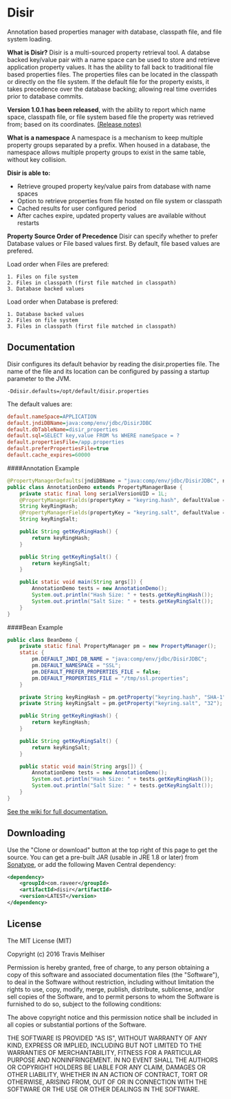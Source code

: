 # Disir

Annotation based properties manager with database, classpath file, and file system loading.

**What is Disir?** Disir is a multi-sourced property retrieval tool.  A databse backed key/value pair with a name space can be used to store and retrieve application property values.  It has the ability to fall back to traditional file based properties files.  The properties files can be located in the classpath or directly on the file system.  If the default file for the property exists, it takes precedence over the database backing; allowing real time overrides prior to database commits.

**Version 1.0.1 has been released**, with the ability to report which name space, classpath file, or file system based file the property was retrieved from; based on its coordinates. [(Release notes)](https://github.com/tmelhiser/disir/releases/tag/disir-1.0.1)

**What is a namespace** A namespace is a mechanism to keep multiple property groups separated by a prefix.  When housed in a database, the namespace allows multiple property groups to exist in the same table, without key collision.

**Disir is able to:**

* Retrieve grouped property key/value pairs from database with name spaces
* Option to retrieve properties from file hosted on file system or classpath
* Cached results for user configured period
* After caches expire, updated property values are available without restarts

**Property Source Order of Precedence** Disir can specify whether to prefer Database values or File based values first.  By default, file based values are prefered.

Load order when Files are prefered:
```
1. Files on file system
2. Files in classpath (first file matched in classpath)
3. Database backed values
```
Load order when Database is prefered:
```
1. Database backed values
2. Files on file system
3. Files in classpath (first file matched in classpath)
```
## Documentation
Disir configures its default behavior by reading the disir.properties file.  The name of the file and its location can be configured by passing a startup parameter to the JVM.
```
-Ddisir.defaults=/opt/default/disir.properties
```
The default values are:
```ini
default.nameSpace=APPLICATION
default.jndiDBName=java:comp/env/jdbc/DisirJDBC
default.dbTableName=disir_properties
default.sql=SELECT key,value FROM %s WHERE nameSpace = ?
default.propertiesFile=/app.properties
default.preferPropertiesFile=true
default.cache_expires=60000
```

####Annotation Example
```java
@PropertyManagerDefaults(jndiDBName = "java:comp/env/jdbc/DisirJDBC", nameSpace = "SSL", preferPropertiesFile = "false", propertiesFile = "/tmp/ssl.properties")
public class AnnotationDemo extends PropertyManagerBase {
	private static final long serialVersionUID = 1L;
	@PropertyManagerFields(propertyKey = "keyring.hash", defaultValue = "SHA-256")
	String keyRingHash;
	@PropertyManagerFields(propertyKey = "keyring.salt", defaultValue = "128")
	String keyRingSalt;

	public String getKeyRingHash() {
		return keyRingHash;
	}

	public String getKeyRingSalt() {
		return keyRingSalt;
	}

	public static void main(String args[]) {
		AnnotationDemo tests = new AnnotationDemo();
		System.out.println("Hash Size: " + tests.getKeyRingHash());
		System.out.println("Salt Size: " + tests.getKeyRingSalt());
	}
}
```
####Bean Example
```java
public class BeanDemo {
	private static final PropertyManager pm = new PropertyManager();
	static {
		pm.DEFAULT_JNDI_DB_NAME = "java:comp/env/jdbc/DisirJDBC";
		pm.DEFAULT_NAMESPACE = "SSL";
		pm.DEFAULT_PREFER_PROPERTIES_FILE = false;
		pm.DEFAULT_PROPERTIES_FILE = "/tmp/ssl.properties";
	}

	private String keyRingHash = pm.getProperty("keyring.hash", "SHA-1");
	private String keyRingSalt = pm.getProperty("keyring.salt", "32");

	public String getKeyRingHash() {
		return keyRingHash;
	}

	public String getKeyRingSalt() {
		return keyRingSalt;
	}

	public static void main(String args[]) {
		AnnotationDemo tests = new AnnotationDemo();
		System.out.println("Hash Size: " + tests.getKeyRingHash());
		System.out.println("Salt Size: " + tests.getKeyRingSalt());
	}
}
```
[See the wiki for full documentation.](https://github.com/tmelhiser/disir/wiki)

## Downloading

Use the "Clone or download" button at the top right of this page to get the source. You can get a pre-built JAR (usable in JRE 1.8 or later) from [Sonatype](https://oss.sonatype.org/#nexus-search;quick~disir), or add the following Maven Central dependency:

```xml
<dependency>
    <groupId>com.raveer</groupId>
    <artifactId>disir</artifactId>
    <version>LATEST</version>
</dependency>
```

## License

The MIT License (MIT)

Copyright (c) 2016 Travis Melhiser
 
Permission is hereby granted, free of charge, to any person obtaining a copy of this software and associated documentation files (the "Software"), to deal in the Software without restriction, including without limitation the rights to use, copy, modify, merge, publish, distribute, sublicense, and/or sell copies of the Software, and to permit persons to whom the Software is furnished to do so, subject to the following conditions:
 
The above copyright notice and this permission notice shall be included in all copies or substantial portions of the Software.
 
THE SOFTWARE IS PROVIDED "AS IS", WITHOUT WARRANTY OF ANY KIND, EXPRESS OR IMPLIED, INCLUDING BUT NOT LIMITED TO THE WARRANTIES OF MERCHANTABILITY, FITNESS FOR A PARTICULAR PURPOSE AND NONINFRINGEMENT. IN NO EVENT SHALL THE AUTHORS OR COPYRIGHT HOLDERS BE LIABLE FOR ANY CLAIM, DAMAGES OR OTHER LIABILITY, WHETHER IN AN ACTION OF CONTRACT, TORT OR OTHERWISE, ARISING FROM, OUT OF OR IN CONNECTION WITH THE SOFTWARE OR THE USE OR OTHER DEALINGS IN THE SOFTWARE.
